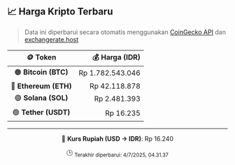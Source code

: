 

<!-- HARGA_KRIPTO -->
## 📈 Harga Kripto Terbaru

> Data ini diperbarui secara otomatis menggunakan [CoinGecko API](https://www.coingecko.com/) dan [exchangerate.host](https://exchangerate.host/)

<div align="center">

| 🪙 Token | 💰 Harga (IDR) |
|:------:|---------------:|
| 🟠 **Bitcoin (BTC)**   | Rp 1.782.543.046 |
| 🔵 **Ethereum (ETH)**  | Rp 42.118.878 |
| 🟣 **Solana (SOL)**    | Rp 2.481.393 |
| 🟢 **Tether (USDT)**   | Rp 16.235 |

---

💱 **Kurs Rupiah (USD → IDR)**: Rp 16.240

🕒 <sub>Terakhir diperbarui: 4/7/2025, 04.31.37</sub>

</div>
<!-- /HARGA_KRIPTO -->
